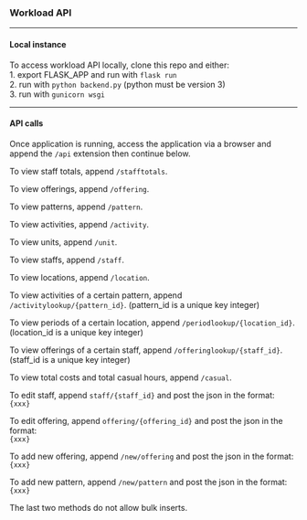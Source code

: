 ### Workload API
---

#### Local instance

To access workload API locally, clone this repo and either:  
    1. export FLASK_APP and run with `flask run`  
    2. run with `python backend.py` (python must be version 3)  
    3. run with `gunicorn wsgi`  

---

#### API calls

Once application is running, access the application via a browser and append the `/api` extension then continue below.

To view staff totals, append `/stafftotals`.

To view offerings, append `/offering`.

To view patterns, append `/pattern`.

To view activities, append `/activity`.

To view units, append `/unit`.

To view staffs, append `/staff`.

To view locations, append `/location`.

To view activities of a certain pattern, append `/activitylookup/{pattern_id}`. (pattern_id is a unique key integer)

To view periods of a certain location, append `/periodlookup/{location_id}`. (location_id is a unique key integer)

To view offerings of a certain staff, append `/offeringlookup/{staff_id}`. (staff_id is a unique key integer)

To view total costs and total casual hours, append `/casual`.

To edit staff, append `staff/{staff_id}` and post the json in the format:  
`{xxx}`

To edit offering, append `offering/{offering_id}` and post the json in the format:  
`{xxx}`

To add new offering, append `/new/offering` and post the json in the format:  
`{xxx}`

To add new pattern, append `/new/pattern` and post the json in the format:  
`{xxx}`

The last two methods do not allow bulk inserts.

